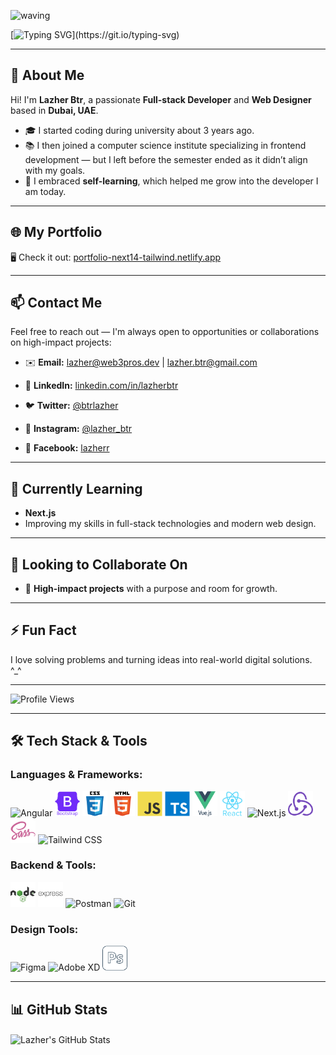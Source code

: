 ![waving](https://capsule-render.vercel.app/api?type=waving&height=90&color=gradient)

[![Typing SVG](https://readme-typing-svg.herokuapp.com?font=Mouse+Memoirs&size=65&pause=500&color=blue&vCenter=true&width=600&height=70&lines=Hi+there+👋🏻🤗,+I'm+LazHer+Btr;I'm+a+Full-stack+Developer;and+Web+Designer;Welcome+to+my+Profile!)](https://git.io/typing-svg)

---

## 👋 About Me

Hi! I'm **Lazher Btr**, a passionate **Full-stack Developer** and **Web Designer** based in **Dubai, UAE**.

- 🎓 I started coding during university about 3 years ago.
- 📚 I then joined a computer science institute specializing in frontend development — but I left before the semester ended as it didn’t align with my goals.
- 🚀 I embraced **self-learning**, which helped me grow into the developer I am today.

---

## 🌐 My Portfolio

🖥️ Check it out: [portfolio-next14-tailwind.netlify.app](https://portfolio-next14-tailwind.netlify.app)

---

## 📫 Contact Me

Feel free to reach out — I'm always open to opportunities or collaborations on high-impact projects:

- ✉️ **Email:** [lazher@web3pros.dev](mailto:lazher@web3pros.dev) | [lazher.btr@gmail.com](mailto:lazher.btr@gmail.com)

- 💼 **LinkedIn:** [linkedin.com/in/lazherbtr](https://linkedin.com/in/lazherbtr)
- 🐦 **Twitter:** [@btrlazher](https://twitter.com/btrlazher)
- 📸 **Instagram:** [@lazher_btr](https://instagram.com/lazher_btr)
- 👤 **Facebook:** [lazherr](https://fb.com/lazherr)

---

## 🧠 Currently Learning

- **Next.js**  
- Improving my skills in full-stack technologies and modern web design.

---

## 🤝 Looking to Collaborate On

- 🚀 **High-impact projects** with a purpose and room for growth.

---

## ⚡ Fun Fact

I love solving problems and turning ideas into real-world digital solutions. ^\_^

---

<p align="left">
  <img src="https://komarev.com/ghpvc/?username=lazherbtra07&label=Profile%20views&color=0e75b6&style=flat" alt="Profile Views" />
</p>

---

## 🛠️ Tech Stack & Tools

### Languages & Frameworks:

<p>
  <img src="https://angular.io/assets/images/logos/angular/angular.svg" width="40" title="Angular"/>
  <img src="https://raw.githubusercontent.com/devicons/devicon/master/icons/bootstrap/bootstrap-plain-wordmark.svg" width="40" title="Bootstrap"/>
  <img src="https://raw.githubusercontent.com/devicons/devicon/master/icons/css3/css3-original-wordmark.svg" width="40" title="CSS3"/>
  <img src="https://raw.githubusercontent.com/devicons/devicon/master/icons/html5/html5-original-wordmark.svg" width="40" title="HTML5"/>
  <img src="https://raw.githubusercontent.com/devicons/devicon/master/icons/javascript/javascript-original.svg" width="40" title="JavaScript"/>
  <img src="https://raw.githubusercontent.com/devicons/devicon/master/icons/typescript/typescript-original.svg" width="40" title="TypeScript"/>
  <img src="https://raw.githubusercontent.com/devicons/devicon/master/icons/vuejs/vuejs-original-wordmark.svg" width="40" title="Vue.js"/>
  <img src="https://raw.githubusercontent.com/devicons/devicon/master/icons/react/react-original-wordmark.svg" width="40" title="React"/>
  <img src="https://cdn.worldvectorlogo.com/logos/nextjs-2.svg" width="40" title="Next.js"/>
  <img src="https://raw.githubusercontent.com/devicons/devicon/master/icons/redux/redux-original.svg" width="40" title="Redux"/>
  <img src="https://raw.githubusercontent.com/devicons/devicon/master/icons/sass/sass-original.svg" width="40" title="SASS"/>
  <img src="https://www.vectorlogo.zone/logos/tailwindcss/tailwindcss-icon.svg" width="40" title="Tailwind CSS"/>
</p>

### Backend & Tools:

<p>
  <img src="https://raw.githubusercontent.com/devicons/devicon/master/icons/nodejs/nodejs-original-wordmark.svg" width="40" title="Node.js"/>
  <img src="https://raw.githubusercontent.com/devicons/devicon/master/icons/express/express-original-wordmark.svg" width="40" title="Express.js"/>
  <img src="https://www.vectorlogo.zone/logos/getpostman/getpostman-icon.svg" width="40" title="Postman"/>
  <img src="https://www.vectorlogo.zone/logos/git-scm/git-scm-icon.svg" width="40" title="Git"/>
</p>

### Design Tools:

<p>
  <img src="https://www.vectorlogo.zone/logos/figma/figma-icon.svg" width="40" title="Figma"/>
  <img src="https://cdn.worldvectorlogo.com/logos/adobe-xd.svg" width="40" title="Adobe XD"/>
  <img src="https://raw.githubusercontent.com/devicons/devicon/master/icons/photoshop/photoshop-line.svg" width="40" title="Photoshop"/>
</p>

---

## 📊 GitHub Stats

<p>
  <img align="center" src="https://github-readme-stats.vercel.app/api?username=lazherbtra07&show_icons=true&locale=en" alt="Lazher's GitHub Stats" />
</p>

